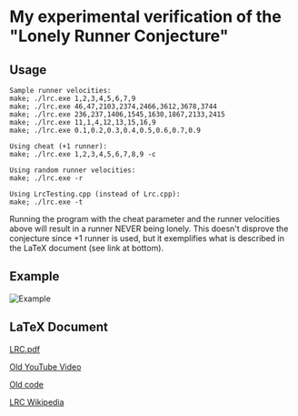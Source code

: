 # My experimental verification of the "Lonely Runner Conjecture"

## Usage

```
Sample runner velocities:
make; ./lrc.exe 1,2,3,4,5,6,7,9
make; ./lrc.exe 46,47,2103,2374,2466,3612,3678,3744
make; ./lrc.exe 236,237,1406,1545,1630,1867,2133,2415
make; ./lrc.exe 11,1,4,12,13,15,16,9
make; ./lrc.exe 0.1,0.2,0.3,0.4,0.5,0.6,0.7,0.9

Using cheat (+1 runner):
make; ./lrc.exe 1,2,3,4,5,6,7,8,9 -c

Using random runner velocities:
make; ./lrc.exe -r

Using LrcTesting.cpp (instead of Lrc.cpp):
make; ./lrc.exe -t
```

Running the program with the cheat parameter and the runner velocities above will result in a runner NEVER being lonely. This doesn't disprove the conjecture since +1 runner is used, but it exemplifies what is described in the LaTeX document (see link at bottom).

## Example

![Example](example.png?raw=true "Example")

## LaTeX Document

[LRC.pdf](./LRC.pdf)

[Old YouTube Video](https://youtu.be/j-YvnLVk9kY)

[Old code](https://github.com/ornfelt/LRC)

[LRC Wikipedia](https://en.wikipedia.org/wiki/Lonely_runner_conjecture)